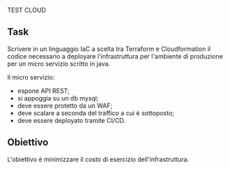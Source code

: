 TEST CLOUD

## Task
Scrivere in un linguaggio IaC a scelta tra Terraform e Cloudformation il
codice necessario a deployare l'infrastruttura per l'ambiente di
produzione per un micro servizio scritto in java.

Il micro servizio:
- espone API REST;
- si appoggia su un db mysql;
- deve essere protetto da un WAF;
- deve scalare a seconda del traffico a cui è sottoposto;
- deve essere deployato tramite CI/CD.

## Obiettivo
L'obiettivo è minimizzare il costo di esercizio dell'infrastruttura.
